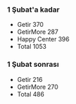 ### 1 Şubat'a kadar
- Getir 370
- GetirMore 287
- Happy Center 396
- Total 1053
### 1 Şubat sonrası
- Getir 216
- GetirMore 270
- Total 486
<!--stackedit_data:
eyJoaXN0b3J5IjpbLTE3NDU1MjU1ODJdfQ==
-->
